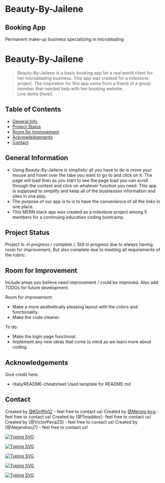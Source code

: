 # Beauty-By-Jailene
## Booking App
Permanent make-up business 
specializing in microblading

# Beauty-By-Jailene
>Beauty-By-Jailene is a basic booking app for a real world client for her microblading business. This app was created for a milestone project. The inspiration for this app came from a friend of a group member that needed help with her booking website.  
> Live demo [_here_]. <!-- If you have the project hosted somewhere, include the link here. -->

## Table of Contents
* [General Info](#general-information)
* [Project Status](#project-status)
* [Room for Improvement](#room-for-improvement)
* [Acknowledgements](#acknowledgements)
* [Contact](#contact)
<!-- * [License](#license) -->


## General Information
- Using Beauty-By-Jailene is simplistic all you have to do is move your mouse and hover over the tabe you want to go to and click on it. The page will load then as you start to see the page load you can scroll through the content and click on whatever function you need. This app is supposed to simplify and keep all of the businesses information and sites in one play.
- The purpose of our app is to is to have the convenience of all the links in one place. 
- This MERN stack app was created as a milestone project among 5 members for a continuing education coding bootcamp.

<!-- You don't have to answer all the questions - just the ones relevant to your project. -->

## Project Status
Project is: _in progress_ / _complete_ /. Still in progress due to always having room for improvement, But also complete due to meeting all requirements of the rubric.


## Room for Improvement
Include areas you believe need improvement / could be improved. Also add TODOs for future development.

Room for improvement:
- Make a more aesthetically pleasing layout with the colors and functionality.
- Make the code cleaner.

To do:
- Make the login page functional.
- Implement any new ideas that come to mind as we learn more about coding.


## Acknowledgements
Give credit here.
- ritaly/README-cheatsheet Used template for README.md


## Contact
Created by [@KGriffin12](karlie.toll@yahoo.com) - feel free to contact us!
Created by [@Meroni-bcg](amairani.bcg@gmail.com) - feel free to contact us!
Created by [@Tmaddox]- feel free to contact us!
Created by [@VictorPena23] - feel free to contact us!
Created by [@Alejandrocj7] - feel free to contact us!
<!-- Optional -->
<!-- ## License -->
<!-- This project is open source and available under the [... License](). -->

<!-- You don't have to include all sections - just the one's relevant to your project -->


[![Typing SVG](https://readme-typing-svg.demolab.com/?lines=Developer%20Meroni;Delegations;Registration+Cal+Links+Routes;+Search+Mongo+Deployment)
](https://git.io/typing-svg)

[![Typing SVG](https://readme-typing-svg.demolab.com/?lines=Developer%20Karlie;Delegations;Controllers+SearchBar+Mongo;+Deployment+LoginForm)
](https://git.io/typing-svg)

[![Typing SVG](https://readme-typing-svg.demolab.com/?lines=Developer+Tara;Delegations;Models+ImageCSS+Mongo+Deployment+Routes+Styling)
](https://git.io/typing-svg)

[![Typing SVG](https://readme-typing-svg.demolab.com/?lines=Developer+Victor;Delegations;Models+Place+HeaderCSS+Styling)
](https://git.io/typing-svg)

[![Typing SVG](https://readme-typing-svg.demolab.com/?lines=Developer+Alejandro;Delegations;Models+User+LoginCSS+IndexCSS+Styling)
](https://git.io/typing-svg)

